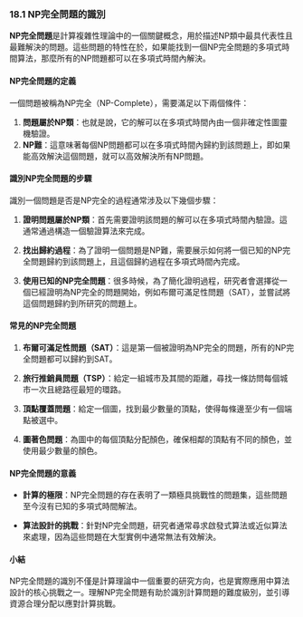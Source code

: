### **18.1 NP完全問題的識別**

**NP完全問題**是計算複雜性理論中的一個關鍵概念，用於描述NP類中最具代表性且最難解決的問題。這些問題的特性在於，如果能找到一個NP完全問題的多項式時間算法，那麼所有的NP問題都可以在多項式時間內解決。

#### **NP完全問題的定義**

一個問題被稱為NP完全（NP-Complete），需要滿足以下兩個條件：

1. **問題屬於NP類**：也就是說，它的解可以在多項式時間內由一個非確定性圖靈機驗證。
2. **NP難**：這意味著每個NP問題都可以在多項式時間內歸約到該問題上，即如果能高效解決這個問題，就可以高效解決所有NP問題。

#### **識別NP完全問題的步驟**

識別一個問題是否是NP完全的過程通常涉及以下幾個步驟：

1. **證明問題屬於NP類**：首先需要證明該問題的解可以在多項式時間內驗證。這通常通過構造一個驗證算法來完成。

2. **找出歸約過程**：為了證明一個問題是NP難，需要展示如何將一個已知的NP完全問題歸約到該問題上，且這個歸約過程在多項式時間內完成。

3. **使用已知的NP完全問題**：很多時候，為了簡化證明過程，研究者會選擇從一個已經證明為NP完全的問題開始，例如布爾可滿足性問題（SAT），並嘗試將這個問題歸約到所研究的問題上。

#### **常見的NP完全問題**

1. **布爾可滿足性問題（SAT）**：這是第一個被證明為NP完全的問題，所有的NP完全問題都可以歸約到SAT。
   
2. **旅行推銷員問題（TSP）**：給定一組城市及其間的距離，尋找一條訪問每個城市一次且總路徑最短的環路。
   
3. **頂點覆蓋問題**：給定一個圖，找到最少數量的頂點，使得每條邊至少有一個端點被選中。

4. **圖著色問題**：為圖中的每個頂點分配顏色，確保相鄰的頂點有不同的顏色，並使用最少數量的顏色。

#### **NP完全問題的意義**

- **計算的極限**：NP完全問題的存在表明了一類極具挑戰性的問題集，這些問題至今沒有已知的多項式時間解法。
  
- **算法設計的挑戰**：針對NP完全問題，研究者通常尋求啟發式算法或近似算法來處理，因為這些問題在大型實例中通常無法有效解決。

#### **小結**

NP完全問題的識別不僅是計算理論中一個重要的研究方向，也是實際應用中算法設計的核心挑戰之一。理解NP完全問題有助於識別計算問題的難度級別，並引導資源合理分配以應對計算挑戰。